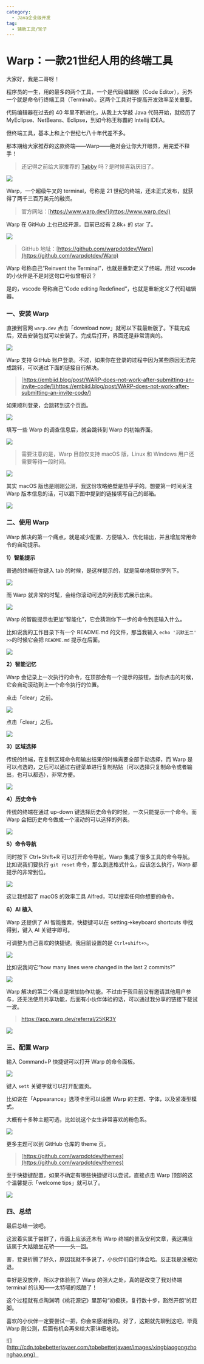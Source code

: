 ```yaml
---
category:
  - Java企业级开发
tag:
  - 辅助工具/轮子
---
```



# Warp：一款21世纪人用的终端工具

大家好，我是二哥呀！

程序员的一生，用的最多的两个工具，一个是代码编辑器（Code Editor），另外一个就是命令行终端工具（Terminal）。这两个工具对于提高开发效率至关重要。

代码编辑器在过去的 40 年里不断进化，从我上大学敲 Java 代码开始，就经历了 MyEclipse、NetBeans、Eclipse，到如今称王称霸的 Intellij IDEA。

但终端工具，基本上和上个世纪七八十年代差不多。

那本期给大家推荐的这款终端——Warp——绝对会让你大开眼界，用完爱不释手！

>还记得之前给大家推荐的 [Tabby](https://mp.weixin.qq.com/s/HeUAPe4LqqjfzIeWDe8KIg) 吗？是时候喜新厌旧了。


![](https://files.mdnice.com/user/3903/339d626c-2bab-4386-82d9-81c058736f97.png)

Warp，一个超级牛叉的 terminal，号称是 21 世纪的终端，还未正式发布，就获得了两千三百万美元的融资。

>官方网站：[https://www.warp.dev/](https://www.warp.dev/)

Warp 在 GitHub 上也已经开源，目前已经有 2.8k+ 的 star 了。

![](https://files.mdnice.com/user/3903/8ebb72d9-f425-4f2e-b884-5ad59db73d2f.png)

>GitHub 地址：[https://github.com/warpdotdev/Warp](https://github.com/warpdotdev/Warp)


Warp 号称自己“Reinvent the Terminal”，也就是重新定义了终端，用过 vscode 的小伙伴是不是对这句口号似曾相识？

是的，vscode 号称自己“Code editing Redefined”，也就是重新定义了代码编辑器。

### 一、安装 Warp

直接到官网 `warp.dev` 点击「download now」就可以下载最新版了。下载完成后，双击安装包就可以安装了。完成后打开，界面还是非常清爽的。

![](https://files.mdnice.com/user/3903/748e966f-899b-4632-91b4-01d797ea3127.png)

Warp 支持 GitHub 账户登录。不过，如果你在登录的过程中因为某些原因无法完成跳转，可以通过下面的链接自行解决。

>[https://embiid.blog/post/WARP-does-not-work-after-submitting-an-invite-code/](https://embiid.blog/post/WARP-does-not-work-after-submitting-an-invite-code/)

如果顺利登录，会跳转到这个页面。

![](https://files.mdnice.com/user/3903/664c32a7-92fe-47a0-8892-da651cdfa2a6.png)

填写一些 Warp 的调查信息后，就会跳转到 Warp 的初始界面。

![](https://files.mdnice.com/user/3903/fb62c2f1-dcd5-4881-be37-e9f462c8655f.png)

>需要注意的是，Warp 目前仅支持 macOS 版，Linux 和 Windows 用户还需要等待一段时间。

![](https://files.mdnice.com/user/3903/e82cb7fd-8050-4c48-9958-b4ddffb4e295.png)

其实 macOS 版也是刚刚公测，我这份攻略绝壁是热乎乎的。想要第一时间关注 Warp 版本信息的话，可以戳下图中提到的链接填写自己的邮箱。

![](https://files.mdnice.com/user/3903/66d3abf2-b8cd-4058-b63b-5c7a4075bc99.png)

### 二、使用 Warp

Warp 解决的第一个痛点，就是减少配置、方便输入、优化输出，并且增加常用命令的自动提示。

**1）智能提示**

普通的终端在你键入 tab 的时候，是这样提示的，就是简单地帮你罗列下。


![](https://files.mdnice.com/user/3903/47ee4d50-2d55-4f10-9f1f-cbfc37b27a6c.png)

而 Warp 就非常的时髦，会给你滚动可选的列表形式展示出来。

![](https://files.mdnice.com/user/3903/21478ba4-9484-4e55-924b-c2f8302cccbb.png)

Warp 的智能提示也更加“智能化”，它会猜测你下一步的命令到底输入什么。

比如说我的工作目录下有一个 README.md 的文件，那当我输入 `echo '沉默王二' >>`的时候它会把 `README.md` 提示在后面。

![](https://files.mdnice.com/user/3903/047573a9-69b3-4e73-ae1f-74f6bc8d02ce.png)

**2）智能记忆**

Warp 会记录上一次执行的命令，在顶部会有一个提示的按钮，当你点击的时候，它会自动滚动到上一个命令执行的位置。

点击「clear」之前。

![](https://files.mdnice.com/user/3903/4966cc3b-a258-4f09-84f4-c76cb06df9c0.png)

点击「clear」之后。

![](https://files.mdnice.com/user/3903/e36c9f70-c6f1-44d9-8747-9ed8baa414dc.png)

**3）区域选择**

传统的终端，在复制区域命令和输出结果的时候需要全部手动选择，而 Warp 是可以点选的，之后可以通过右键菜单进行复制粘贴（可以选择只复制命令或者输出，也可以都选），非常方便。


![](https://files.mdnice.com/user/3903/8021dcc3-b82a-442c-9157-122cad00dec9.png)

**4）历史命令**

传统的终端在通过 up-down 键选择历史命令的时候，一次只能提示一个命令。而 Warp 会把历史命令做成一个滚动的可以选择的列表。

![](https://files.mdnice.com/user/3903/c271f291-194a-4bbb-b86f-ddd3bcb4d867.png)


**5）命令导航**

同时按下 Ctrl+Shift+R 可以打开命令导航，Warp 集成了很多工具的命令导航。比如说我们要执行 `git reset` 命令，那么到底格式什么，应该怎么执行，Warp 都提示的非常到位。


![](https://files.mdnice.com/user/3903/90b3d18b-f694-45fb-aa5c-c8c2c698c6b5.png)

这让我想起了 macOS 的效率工具 Alfred，可以搜索任何你想要的命令。

**6）AI 植入**

Warp 还提供了 AI 智能搜索，快捷键可以在 setting→keyboard shortcuts 中找得到，键入 AI 关键字即可。

可调整为自己喜欢的快捷键。我目前设置的是 `Ctrl+shift+>`。

![](https://files.mdnice.com/user/3903/f5547fba-ed52-4075-b8d3-66b40ab306bc.png)

比如说我问它“how many lines were changed in the last 2 commits?”

![](https://files.mdnice.com/user/3903/d3aec963-5b03-4c79-ad54-7c035466eac6.png)

Warp 解决的第二个痛点是增加协作功能。不过由于我目前没有邀请其他用户参与，还无法使用共享功能，后面有小伙伴体验的话，可以通过我分享的链接下载试一波。

>https://app.warp.dev/referral/25KR3Y

![](https://files.mdnice.com/user/3903/1ea837e4-fd61-4d36-ad8d-e36142fd523d.png)

### 三、配置 Warp

输入 Command+P 快捷键可以打开 Warp 的命令面板。

![](https://files.mdnice.com/user/3903/dcd95676-6887-4534-9056-13f3882a03dc.png)

键入 `sett` 关键字就可以打开配置页。

比如说在「Appearance」选项卡里可以设置 Warp 的主题、字体，以及紧凑型模式。

大概有十多种主题可选，比如说这个女生非常喜欢的粉色系。

![](https://files.mdnice.com/user/3903/3fcb594a-7e5f-43a9-855c-05ad14f5de40.png)

更多主题可以到 GitHub 仓库的 theme 页。

>[https://github.com/warpdotdev/themes](https://github.com/warpdotdev/themes)

至于快捷键配置，如果不确定有哪些快捷键可以尝试，直接点击 Warp 顶部的这个温馨提示「welcome tips」就可以了。


![](https://files.mdnice.com/user/3903/be7b55cc-3547-42a0-9127-56b6174a5448.png)


### 四、总结

最后总结一波吧。

这波着实属于尝鲜了，市面上应该还木有 Warp 终端的普及安利文章，我这期应该属于大姑娘坐花轿———头一回。

害，登录折腾了好久，原因我就不多说了，小伙伴们自行体会哈。反正我是没被劝退。

幸好是没放弃，所以才体验到了 Warp 的强大之处，真的是改变了我对终端 terminal 的认知——太特喵的炫酷了！

这个过程就有点陶渊明《桃花源记》里那句“初极狭，复行数十步，豁然开朗”的赶脚。

喜欢的小伙伴一定要尝试一把，你会来感谢我的。好了，这期就先聊到这吧，毕竟 Warp 刚公测，后面有机会再来给大家详细地说。

![](http://cdn.tobebetterjavaer.com/tobebetterjavaer/images/xingbiaogongzhonghao.png）